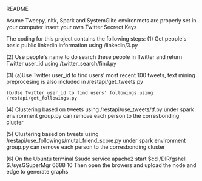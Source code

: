 README

Asume Tweepy, nltk, Spark and SystemGlite environmets are properly set in your computer
Insert your own Twitter Secrect Keys

The coding for this project contains the following steps:
(1)     Get people's basic public linkedin information using /linkedin/3.py

(2)     Use people's name to do search these people in Twitter and return Twitter user_id using /twitter_search/find.py

(3)     (a)Use Twitter user_id to find users' most recent 100 tweets, text mining preprocesing is also included in /restapi/get_tweets.py

	(b)Use Twitter user_id to find users' followings using /restapi/get_followings.py

(4)     Clustering based on tweets using /restapi/use_tweets/tf.py under spark environment
	group.py can remove each person to the corresbonding cluster

(5)     Clustering based on tweets using /restapi/use_followings/mutal_friend_score.py under spark environment
	group.py can remove each person to the corresbonding cluster

(6)     On the Ubuntu terminal
        $sudo service apache2 start
        $cd /DIR/gshell 
        $./sysGSuperMgr 6688 10
    Then open the browers and upload the node and edge to generate graphs

